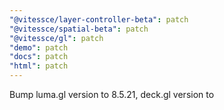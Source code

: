 ```yaml
---
"@vitessce/layer-controller-beta": patch
"@vitessce/spatial-beta": patch
"@vitessce/gl": patch
"demo": patch
"docs": patch
"html": patch
---
```


Bump luma.gl version to 8.5.21, deck.gl version to 

